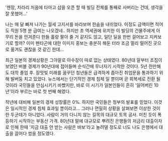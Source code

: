 '젠장, 차라리 처음에 타마고 샵을 오픈 할 때 빌딩 전체를 통째로 사버리는 건데, 생각을 잘 못했어...' 

나는 매 달 빠져 나가는 월세 고지서를 바라보며 한숨을 내쉬었다.
이정도 금액이면 적어도 직원 5명 분 급여는 나오겠네..
하지만 초 역세권에 위치한 이 빌딩의 건물주에게 아무리 돈을 안겨준다 한들 홀랑 팔아 줄 거 같지도 않고, 일단 딜을 한번 걸어보고 지켜보기로 할까?
이미 펜타곤에 대한 이미지 홍보는 충분히 해둔 터라 조금 멀리 떨어진 곳으로 옮겨도 괜찮을 것 같긴 한데...

최근 일본의 경제상황은 그야말로 아수장이 따로 없는 상태였다.
80년대 말부터 조짐이 보였던 버블 경제가 90년대에 접어들며 순식간에 무너지기 시작한 것이다.
5년 전만해도 대학 졸업 후. 장밋빛 미래를 꿈꾸던 청년들은 급격하게 좁아진 취업문을 통과하기 위해 발버둥 치고 있었다.
뉴스에서는 단기적인 경제 침체 일 뿐이며 곧 회복세로 전환 될 것이라 국민들을 안심시키기 바빴지만, 바로 이 시기가 일본인들이 흔히 '잃어버린 10년'이라 부르는 바로 첫 번째 해였다.

작년에 대비해 일본의 경제 성장률은 0%.
하지만 국민들은 정부의 발표를 믿었다. 이것은 일시적인 경제 침체 효과일 뿐이라고...
그러나 면밀히 상황을 살펴보면 이상한 것이 한 두군데가 아니었다.
사람이 거의 다니지 않는 길목의 대규모 토목 공사.
미친 듯이 폭등하기 시작하는 부동산 가격.
80년대 말에 대규모로 뿌려진 은행들의 저금리 대출이자로 인해 한때 '지금 대출 안 받는 사람은 바보'라고 놀려댈 정도로 너도 나도 은행에서 대출을 끌어다 썼을 정도였다.